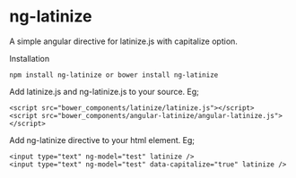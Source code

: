 # ng-latinize
A simple angular directive for latinize.js with capitalize option.

Installation
```
npm install ng-latinize or bower install ng-latinize
```

Add latinize.js and ng-latinize.js to your source. Eg;
```
<script src="bower_components/latinize/latinize.js"></script>
<script src="bower_components/angular-latinize/angular-latinize.js"></script>
```

Add ng-latinize directive to your html element. Eg;
```
<input type="text" ng-model="test" latinize />
<input type="text" ng-model="test" data-capitalize="true" latinize />
```
